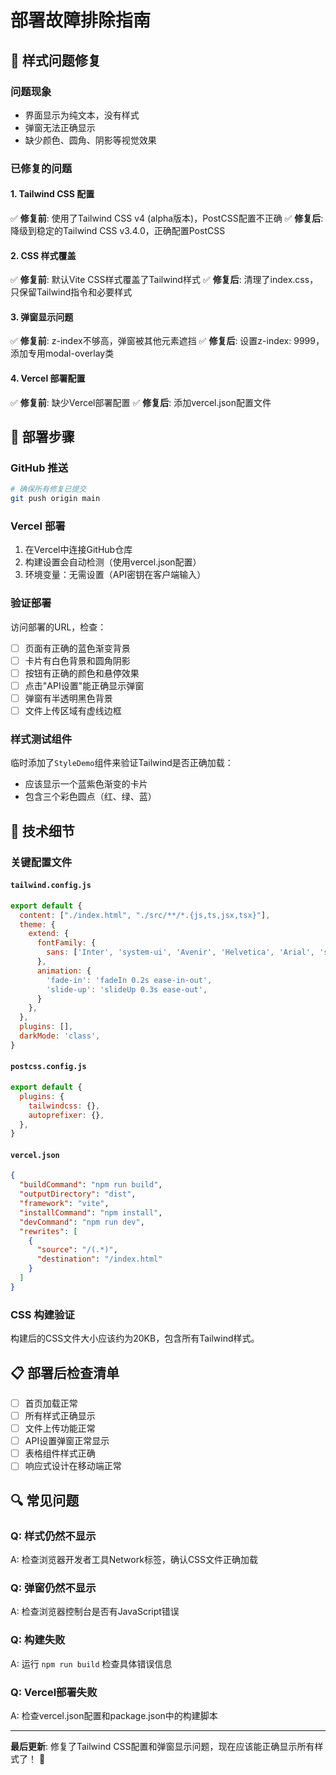 # 部署故障排除指南

## 🎨 样式问题修复

### 问题现象
- 界面显示为纯文本，没有样式
- 弹窗无法正确显示
- 缺少颜色、圆角、阴影等视觉效果

### 已修复的问题

#### 1. Tailwind CSS 配置
✅ **修复前**: 使用了Tailwind CSS v4 (alpha版本)，PostCSS配置不正确
✅ **修复后**: 降级到稳定的Tailwind CSS v3.4.0，正确配置PostCSS

#### 2. CSS 样式覆盖
✅ **修复前**: 默认Vite CSS样式覆盖了Tailwind样式
✅ **修复后**: 清理了index.css，只保留Tailwind指令和必要样式

#### 3. 弹窗显示问题
✅ **修复前**: z-index不够高，弹窗被其他元素遮挡
✅ **修复后**: 设置z-index: 9999，添加专用modal-overlay类

#### 4. Vercel 部署配置
✅ **修复前**: 缺少Vercel部署配置
✅ **修复后**: 添加vercel.json配置文件

## 🚀 部署步骤

### GitHub 推送
```bash
# 确保所有修复已提交
git push origin main
```

### Vercel 部署
1. 在Vercel中连接GitHub仓库
2. 构建设置会自动检测（使用vercel.json配置）
3. 环境变量：无需设置（API密钥在客户端输入）

### 验证部署
访问部署的URL，检查：
- [ ] 页面有正确的蓝色渐变背景
- [ ] 卡片有白色背景和圆角阴影
- [ ] 按钮有正确的颜色和悬停效果
- [ ] 点击"API设置"能正确显示弹窗
- [ ] 弹窗有半透明黑色背景
- [ ] 文件上传区域有虚线边框

### 样式测试组件
临时添加了`StyleDemo`组件来验证Tailwind是否正确加载：
- 应该显示一个蓝紫色渐变的卡片
- 包含三个彩色圆点（红、绿、蓝）

## 🔧 技术细节

### 关键配置文件

#### `tailwind.config.js`
```javascript
export default {
  content: ["./index.html", "./src/**/*.{js,ts,jsx,tsx}"],
  theme: {
    extend: {
      fontFamily: {
        sans: ['Inter', 'system-ui', 'Avenir', 'Helvetica', 'Arial', 'sans-serif'],
      },
      animation: {
        'fade-in': 'fadeIn 0.2s ease-in-out',
        'slide-up': 'slideUp 0.3s ease-out',
      }
    },
  },
  plugins: [],
  darkMode: 'class',
}
```

#### `postcss.config.js`
```javascript
export default {
  plugins: {
    tailwindcss: {},
    autoprefixer: {},
  },
}
```

#### `vercel.json`
```json
{
  "buildCommand": "npm run build",
  "outputDirectory": "dist",
  "framework": "vite",
  "installCommand": "npm install",
  "devCommand": "npm run dev",
  "rewrites": [
    {
      "source": "/(.*)",
      "destination": "/index.html"
    }
  ]
}
```

### CSS 构建验证
构建后的CSS文件大小应该约为20KB，包含所有Tailwind样式。

## 📋 部署后检查清单

- [ ] 首页加载正常
- [ ] 所有样式正确显示
- [ ] 文件上传功能正常
- [ ] API设置弹窗正常显示
- [ ] 表格组件样式正确
- [ ] 响应式设计在移动端正常

## 🔍 常见问题

### Q: 样式仍然不显示
A: 检查浏览器开发者工具Network标签，确认CSS文件正确加载

### Q: 弹窗仍然不显示
A: 检查浏览器控制台是否有JavaScript错误

### Q: 构建失败
A: 运行 `npm run build` 检查具体错误信息

### Q: Vercel部署失败
A: 检查vercel.json配置和package.json中的构建脚本

---

**最后更新**: 修复了Tailwind CSS配置和弹窗显示问题，现在应该能正确显示所有样式了！ 🎉 